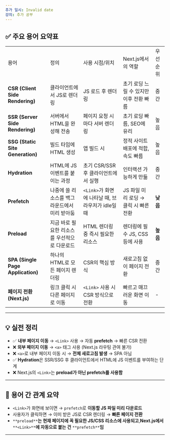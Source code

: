 ```yaml
---
추가 일시: Invalid date
강의: 추가 공부
---
```

## ✅ 주요 용어 요약표

|   |   |   |   |   |
|---|---|---|---|---|
|용어|정의|사용 시점/위치|Next.js에서의 역할|우선순위|
|**CSR (Client Side Rendering)**|클라이언트에서 JS로 렌더링|JS 로드 후 렌더링|초기 로딩 느릴 수 있지만 이후 전환 빠름|중간|
|**SSR (Server Side Rendering)**|서버에서 HTML을 완성해 전송|페이지 요청 시마다 서버 렌더링|초기 로딩 빠름, SEO에 유리|높음|
|**SSG (Static Site Generation)**|빌드 타임에 HTML 생성|앱 빌드 시|정적 사이트 배포에 적합, 속도 빠름|높음|
|**Hydration**|HTML에 JS 이벤트를 붙이는 과정|초기 CSR/SSR 후 클라이언트에서 실행|인터랙션 가능하게 만듦|중간|
|**Prefetch**|나중에 쓸 리소스를 백그라운드에서 미리 받아둠|`<Link>`가 화면에 나타날 때, 브라우저가 idle일 때|JS 파일 미리 로딩 → 클릭 시 빠른 전환|**낮음**|
|**Preload**|지금 바로 필요한 리소스를 우선적으로 다운로드|HTML 렌더링 중 즉시 필요한 리소스|렌더링에 필수 JS, CSS 등에 사용|**높음**|
|**SPA (Single Page Application)**|하나의 HTML로 모든 페이지 렌더링|CSR의 핵심 방식|새로고침 없이 페이지 전환|중간|
|**페이지 전환 (Next.js)**|링크 클릭 시 다른 페이지로 이동|`<Link>` 사용 시 CSR 방식으로 전환|빠르고 매끄러운 화면 이동|-|

---

## 💡 실전 정리

- ✅ **내부 페이지 이동** → `<Link>` 사용 → 자동 **prefetch** → 빠른 CSR 전환
- ❌ **외부 페이지 이동** → `<a>` 태그 사용 (Next.js 라우팅 관여 불가)
- ❌ `<a>`로 내부 페이지 이동 시 → **전체 새로고침 발생** → SPA 아님
- ✅ **Hydration**은 SSR/SSG 후 클라이언트에서 HTML에 JS 이벤트를 부여하는 단계
- ❌ Next.js의 `<Link>`는 **preload가 아닌 prefetch를 사용함**

---

## 🔁 용어 간 관계 요약

- `<Link>`가 화면에 보이면 → `prefetch`로 **이동할 JS 파일 미리 다운로드**
- 사용자가 클릭하면 → 이미 받은 JS로 CSR 렌더링 → **빠른 페이지 전환**
- `**preload**`**는 현재 페이지에 꼭 필요한 JS/CSS 리소스에 사용되고**,**Next.js에서** `**<Link>**`**에 자동으로 붙는 건** `**prefetch**`**임**

---